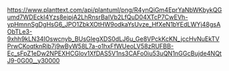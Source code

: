https://www.planttext.com/api/plantuml/png/R4ynQiGm4EprYaNbWKbykQGumd7WDEckI4Yzs8ejpjA2LhRnsrBaIVb2LfQuD04XTcP7CwEVh-ypHmnnSgDgHsG6_JPO1ZbkXOtHW9odkaYsUvze_HfXeN1bYEdLWYj48gsAObTLe3-9xhh9kLN34IOswcnyb_BUsGIegXDS0dLJ6u_Ge8VPckKcKN_jccHvNuEkTVPrwCKoqtknRib7j9wByW58L7a-o1hxFfWUeoLV58zRUFBB-Ec_sFpZ1eDw2NPEXHCGlov1XfDAS5V1ns3CAFo0iu53uQN1nGGcBujde4NQtJ9-0G00__y30000
